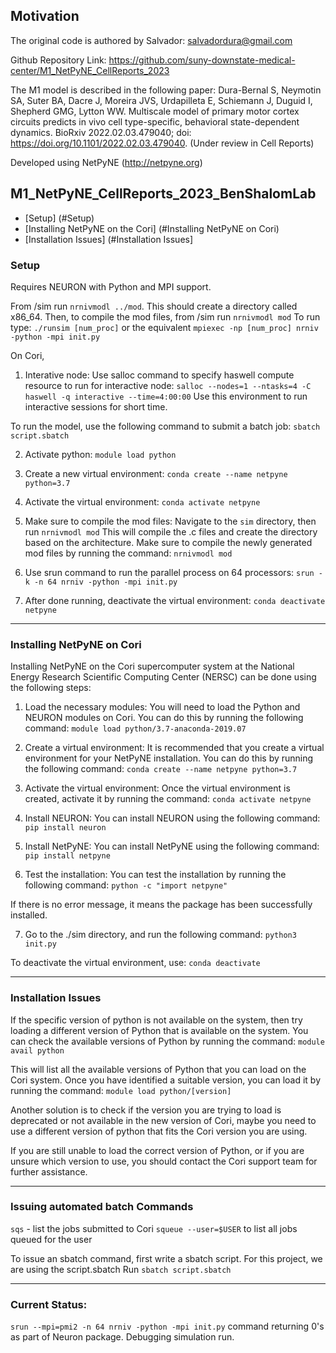 ## Motivation

The original code is authored by Salvador: salvadordura@gmail.com

Github Repository Link: https://github.com/suny-downstate-medical-center/M1_NetPyNE_CellReports_2023

The M1 model is described in the following paper:
Dura-Bernal S, Neymotin SA, Suter BA, Dacre J, Moreira JVS, Urdapilleta E, Schiemann J, Duguid I, Shepherd GMG, Lytton WW. Multiscale model of primary motor cortex circuits predicts in vivo cell type-specific, behavioral state-dependent dynamics. BioRxiv 2022.02.03.479040; doi: https://doi.org/10.1101/2022.02.03.479040. (Under review in Cell Reports)

Developed using NetPyNE (http://netpyne.org)

## M1_NetPyNE_CellReports_2023_BenShalomLab

- [Setup] (#Setup)
- [Installing NetPyNE on the Cori] (#Installing NetPyNE on Cori)
- [Installation Issues] (#Installation Issues]

### Setup 

Requires NEURON with Python and MPI support.

From /sim run `nrnivmodl ../mod`. This should create a directory called x86_64.
Then, to compile the mod files, from /sim run `nrnivmodl mod`
To run type: `./runsim [num_proc]` or the equivalent `mpiexec -np [num_proc] nrniv -python -mpi init.py`

On Cori, 

1. Interative node: Use salloc command to specify haswell compute resource to run for interactive node: 
`salloc --nodes=1 --ntasks=4 -C haswell -q interactive --time=4:00:00`
Use this environment to run interactive sessions for short time.

To run the model, use the following command to submit a batch job: 
`sbatch script.sbatch`

2. Activate python: 
`module load python`

3. Create a new virtual environment: 
`conda create --name netpyne python=3.7`

4. Activate the virtual environment:
`conda activate netpyne`

5. Make sure to compile the mod files:
Navigate to the `sim` directory, then run
`nrnivmodl mod` 
This will compile the .c files and create the directory based on the architecture.
Make sure to compile the newly generated mod files by running the command:
`nrnivmodl mod`

5. Use srun command to run the parallel process on 64 processors:
`srun -k -n 64 nrniv -python -mpi init.py`

6. After done running, deactivate the virtual environment: 
`conda deactivate netpyne`

-----------------------------------------

### Installing NetPyNE on Cori

Installing NetPyNE on the Cori supercomputer system at the National Energy Research Scientific Computing Center (NERSC) can be done using the following steps:

1. Load the necessary modules: You will need to load the Python and NEURON modules on Cori. You can do this by running the following command:
`module load python/3.7-anaconda-2019.07`

2. Create a virtual environment: It is recommended that you create a virtual environment for your NetPyNE installation. You can do this by running the following command:
`conda create --name netpyne python=3.7`

3. Activate the virtual environment: Once the virtual environment is created, activate it by running the command:
`conda activate netpyne`

4. Install NEURON: You can install NEURON using the following command:
`pip install neuron`

5. Install NetPyNE: You can install NetPyNE using the following command:
`pip install netpyne`

6. Test the installation: You can test the installation by running the following command:
`python -c "import netpyne"`

If there is no error message, it means the package has been successfully installed. 

7. Go to the ./sim directory, and run the following command: 
`python3 init.py`

To deactivate the virtual environment, use:
`conda deactivate`

-----------------------------------------

### Installation Issues

If the specific version of python is not available on the system, then try loading a different version of Python that is available on the system. You can check the available versions of Python by running the command:
`module avail python`

This will list all the available versions of Python that you can load on the Cori system. Once you have identified a suitable version, you can load it by running the command:
`module load python/[version]`

Another solution is to check if the version you are trying to load is deprecated or not available in the new version of Cori, maybe you need to use a different version of python that fits the Cori version you are using.

If you are still unable to load the correct version of Python, or if you are unsure which version to use, you should contact the Cori support team for further assistance.

-----------------------------------------

### Issuing automated batch Commands

`sqs` - list the jobs submitted to Cori
 `squeue --user=$USER` to list all jobs queued for the user
 
 To issue an sbatch command, first write a sbatch script. For this project, we are using the script.sbatch
 Run `sbatch script.sbatch`

-----------------------------------------

### Current Status: 

`srun --mpi=pmi2 -n 64 nrniv -python -mpi init.py` command returning 0's as part of Neuron package.
Debugging simulation run.



